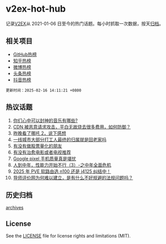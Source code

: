 # v2ex-hot-hub

 记录[V2EX](https://www.v2ex.com/)从 2021-01-06 日至今的热门话题。每小时抓取一次数据，按天[归档](archives)。
 
 ## 相关项目

- [GitHub热榜](https://github.com/snaildev/github-hot-hub)
- [知乎热榜](https://github.com/snaildev/zhihu-hot-hub)
- [微博热榜](https://github.com/snaildev/weibo-hot-hub)
- [头条热榜](https://github.com/snaildev/toutiao-hot-hub)
- [抖音热榜](https://github.com/snaildev/douyin-hot-hub)


 `更新时间：2025-02-16 14:11:21 +0800`

## 热议话题

1. [你们心中可以封神的音乐有哪些?](https://www.v2ex.com/t/1111684)
1. [CDN 被恶意请求攻击，平白无故烧去很多费用，如何防御？](https://www.v2ex.com/t/1111653)
1. [昨晚看了哪吒 2，说下感想](https://www.v2ex.com/t/1111723)
1. [一线城市大部分打工人最终的归属就是回老家吗](https://www.v2ex.com/t/1111676)
1. [有没有做股票量化的朋友](https://www.v2ex.com/t/1111704)
1. [有没有治愈电影或者电视推荐](https://www.v2ex.com/t/1111705)
1. [Google pixel 手机质量真是堪忧](https://www.v2ex.com/t/1111718)
1. [人到中年，性能力开始不行（3）-之中年全面危机](https://www.v2ex.com/t/1111721)
1. [2025 年 PVE 软路由选 n100 还是 j4125 纠结中！](https://www.v2ex.com/t/1111668)
1. [导师评价网为何难以建立，是有什么不好规避的法规问题吗？](https://www.v2ex.com/t/1111713)

## 历史归档

[archives](archives)

## License

See the [LICENSE](LICENSE) file for license rights and limitations (MIT).
